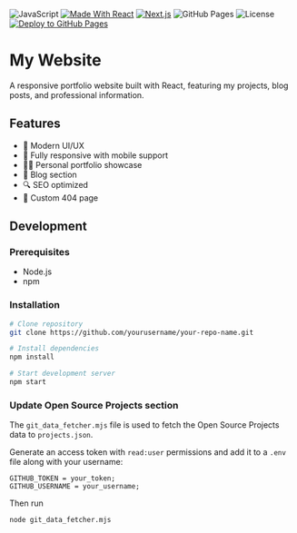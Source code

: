 ![JavaScript](https://img.shields.io/badge/-JavaScript-F7DF1E?style=for-the-badge&logo=javascript&logoColor=black)
[![Made With React](https://img.shields.io/badge/React-20232A?style=for-the-badge&logo=react&logoColor=61DAFB)](https://react.dev/)
[![Next.js](https://img.shields.io/badge/next.js-000000?style=for-the-badge&logo=nextdotjs&logoColor=white)](https://nextjs.org/)
![GitHub Pages](https://img.shields.io/badge/GitHub%20Pages-222222?style=for-the-badge&logo=github&logoColor=white)
![License](https://img.shields.io/:license-mit-blue.svg?style=for-the-badge)
[![Deploy to GitHub Pages](https://github.com/TupleType/greenholts.com/actions/workflows/deploy.yml/badge.svg)](https://github.com/TupleType/greenholts.com/actions/workflows/deploy.yml)

# My Website

A responsive portfolio website built with React, featuring my projects, blog posts, and professional information.

## Features

- 🎨 Modern UI/UX
- 📱 Fully responsive with mobile support
- 👨‍💻 Personal portfolio showcase
- 📝 Blog section
- 🔍 SEO optimized
- 🔀 Custom 404 page

## Development

### Prerequisites

- Node.js
- npm

### Installation

```bash
# Clone repository
git clone https://github.com/yourusername/your-repo-name.git

# Install dependencies
npm install

# Start development server
npm start
```

### Update Open Source Projects section

The `git_data_fetcher.mjs` file is used to fetch the Open Source Projects data to `projects.json`.

Generate an access token with `read:user` permissions and add it to a `.env` file along with your username:

```
GITHUB_TOKEN = your_token;
GITHUB_USERNAME = your_username;
```

Then run

```bash
node git_data_fetcher.mjs
```
